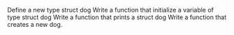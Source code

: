 Define a new type struct dog
Write a function that initialize a variable of type struct dog
Write a function that prints a struct dog
Write a function that creates a new dog.
